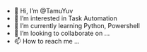 - 👋 Hi, I’m @TamuYuv
- 👀 I’m interested in Task Automation
- 🌱 I’m currently learning Python, Powershell
- 💞️ I’m looking to collaborate on ...
- 📫 How to reach me ...

<!---
TamuYuv/TamuYuv is a ✨ special ✨ repository because its `README.md` (this file) appears on your GitHub profile.
You can click the Preview link to take a look at your changes.
--->
